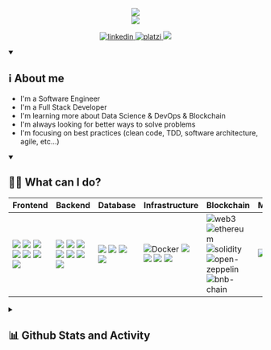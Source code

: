 <!--
**faustogut/faustogut** is a ✨ _special_ ✨ repository because its `README.md` (this file) appears on your GitHub profile.
Here are some ideas to get you started:
- 🔭 I’m currently working on ...
- 🌱 I’m currently learning ...
- 👯 I’m looking to collaborate on ...
- 🤔 I’m looking for help with ...
- 💬 Ask me about ...
- 📫 How to reach me: ...
- 😄 Pronouns: ...
- ⚡ Fun fact: ...
(for me: badges catalogs)
https://github.com/alexandresanlim/Badges4-README.md-Profile
https://github.com/Ileriayo/markdown-badges
https://github.com/badges/awesome-badges
(others githubprofile I like:
https://github.com/DenverCoder1/DenverCoder1/blob/main/README.md
https://github.com/marcialwushu/marcialwushu/blob/master/README.md
-->

<p align="center">
    <img src="https://readme-typing-svg.demolab.com/?duration=1&repeat=false&lines=Fausto Gutiérrez&font=Fira%20Code&center=true&width=600&height=40&color=000000&vCenter=true&pause=1000&size=28" />
    <br/>
<!--</p>

<p align="center">-->
    <img src="https://readme-typing-svg.demolab.com/?lines=Software%20Engineer;Full Stack%20developer;15%2B%20years%20of%20coding%20experience;Always%20learning%20new%20things&font=Fira%20Code&center=true&width=600&height=40&color=0000FF&vCenter=true&duration=1500&pause=1500&size=28" />
</p>

<p align="center">
    <a href="https://www.linkedin.com/in/faustogut">
      <img src="https://img.shields.io/badge/LinkedIn-0077B5?style=for-the-badge&logo=linkedin&logoColor=white" alt="linkedin">
    </a>
    <a href="https://platzi.com/p/faustogut">
      <img src="https://img.shields.io/badge/platzi-7fc719?style=for-the-badge&logo=platzi&logoColor=white" alt="platzi">
    </a>
    <a href="https://twitter.com/faustogut">
        <img src="https://img.shields.io/badge/-Twitter-1ca0f1?style=for-the-badge&labelColor=1ca0f1&logo=twitter&logoColor=white">
    </a>
</p>

<details open>
    <summary><h2>ℹ About me</h2></summary>
    <ul>
        <li>I'm a Software Engineer</li>
        <li>I'm a Full Stack Developer</li>
        <li>I'm learning more about Data Science & DevOps & Blockchain</li>
        <li>I'm always looking for better ways to solve problems</li>
        <li>I'm focusing on best practices (clean code, TDD, software architecture, agile, etc...)</li>
    </ul>
</details>

<details open>
  <summary><h2>👨‍💻 What can I do?</h2></summary>
<table>
  <thead>
    <tr>
      <th>Frontend</th>
      <th>Backend</th>
      <th>Database</th>
      <th>Infrastructure</th>
      <th>Blockchain</th>        
      <th>Miscellanea</th>
    </tr>
  </thead>
  <tbody>
    <tr>
      <td>
        <img src="https://img.shields.io/badge/HTML5-E34F26?style=for-the-badge&logo=html5&logoColor=white">
        <img src="https://img.shields.io/badge/CSS3-1572B6?style=for-the-badge&logo=css3&logoColor=white">
        <img src="https://img.shields.io/badge/JavaScript-323330?style=for-the-badge&logo=javascript&logoColor=F7DF1E">
        <img src="https://img.shields.io/badge/Bootstrap-563D7C?style=for-the-badge&logo=bootstrap&logoColor=white">
        <img src="https://img.shields.io/badge/jQuery-0769AD?style=for-the-badge&logo=jquery&logoColor=white">
        <img src="https://img.shields.io/badge/Vue.js-35495E?style=for-the-badge&logo=vuedotjs&logoColor=4FC08D">
        <img src="https://img.shields.io/badge/React-20232A?style=for-the-badge&logo=react&logoColor=61DAFB">
        <!--
        <img src="https://img.shields.io/badge/Capacitor-119EFF?style=for-the-badge&logo=Capacitor&logoColor=white">
        -->
      </td>
      <td>
        <img src="https://img.shields.io/badge/Python-FFD43B?style=for-the-badge&logo=python&logoColor=blue">              
        <img src="https://img.shields.io/badge/Flask-000000?style=for-the-badge&logo=flask&logoColor=white">
        <img src="https://img.shields.io/badge/fastapi-109989?style=for-the-badge&logo=FASTAPI&logoColor=white">
        <img src="https://img.shields.io/badge/Django-092E20?style=for-the-badge&logo=django&logoColor=green">
        <img src="https://img.shields.io/badge/PHP-777BB4?style=for-the-badge&logo=php&logoColor=white">          
        <img src="https://img.shields.io/badge/Delphi-B22222?style=for-the-badge&logo=delphi&logoColor=white">
        <img src="https://img.shields.io/badge/c%23-%23239120.svg?style=for-the-badge&logo=c-sharp&logoColor=white">
        <!--
        <img src="https://img.shields.io/badge/Laravel-FF2D20?style=for-the-badge&logo=laravel&logoColor=white">
        <img src="https://img.shields.io/badge/Node.js-339933?style=for-the-badge&logo=nodedotjs&logoColor=white">
        <img src="https://img.shields.io/badge/Express.js-000000?style=for-the-badge&logo=express&logoColor=white">
         -->          
      </td>
      <td>
        <img src="https://img.shields.io/badge/Microsoft%20SQL%20Server-CC2927?style=for-the-badge&logo=microsoft%20sql%20server&logoColor=white">
        <img src="https://img.shields.io/badge/PostgreSQL-316192?style=for-the-badge&logo=postgresql&logoColor=white">        
        <img src="https://img.shields.io/badge/MySQL-005C84?style=for-the-badge&logo=mysql&logoColor=white">
        <img src="https://img.shields.io/badge/MongoDB-4EA94B?style=for-the-badge&logo=mongodb&logoColor=white">
      </td>
      <td>
        <img src="https://img.shields.io/badge/docker-0db7ed?style=for-the-badge&logo=docker&logoColor=white" alt="Docker">
        <img src="https://img.shields.io/badge/kubernetes-326ce5.svg?&style=for-the-badge&logo=kubernetes&logoColor=white">
        <img src="https://img.shields.io/badge/Jenkins-D24939?style=for-the-badge&logo=Jenkins&logoColor=white">
        <img src="https://img.shields.io/badge/Terraform-7B42BC?style=for-the-badge&logo=terraform&logoColor=white">
        <img src="https://img.shields.io/badge/GitLab-330F63?style=for-the-badge&logo=gitlab&logoColor=white">
        <!--
        <img src="https://img.shields.io/badge/firebase-FFA611?style=for-the-badge&logo=firebase&logoColor=white" alt="Firebase">
        <img src="https://img.shields.io/badge/Google_Cloud-4285F4?style=for-the-badge&logo=google-cloud&logoColor=white">
        <img src="https://img.shields.io/badge/Amazon_AWS-FF9900?style=for-the-badge&logo=amazonaws&logoColor=white">
        <img src="https://img.shields.io/badge/travis_CI-3EAAAF?style=for-the-badge&logo=travisci&logoColor=white">
        -->
      </td>
      <td>
        <img src="https://img.shields.io/badge/web3-ef6830?style=for-the-badge&logo=web3.js&logoColor=white" alt="web3">          
        <img src="https://img.shields.io/badge/ethereum-9e70be?style=for-the-badge&logo=ethereum&logoColor=white" alt="ethereum">
        <img src="https://img.shields.io/badge/solidity-272525?style=for-the-badge&logo=solidity&logoColor=white" alt="solidity">
        <img src="https://img.shields.io/badge/OpenZeppelin-4E5EE4?logo=OpenZeppelin&logoColor=fff&style=for-the-badge" alt="open-zeppelin">
        <img src="https://tinyurl.com/mp2wu3xx" alt="bnb-chain">
        <!--  
        <img src="https://img.shields.io/badge/ipfs-041727?style=for-the-badge&logo=ipfs&logoColor=white" alt="ipfs">
        <img src="https://img.shields.io/badge/solana-9945FF?style=for-the-badge&logo=solana&logoColor=white" alt="solana">
        -->
      </td>
      <td>
        <img src="https://img.shields.io/badge/Colab-F9AB00?style=for-the-badge&logo=googlecolab&color=525252">
        <img src="https://img.shields.io/badge/Selenium-43B02A?style=for-the-badge&logo=Selenium&logoColor=white">                    
        <img src="https://img.shields.io/badge/Microsoft_Excel-217346?style=for-the-badge&logo=microsoft-excel&logoColor=white">
        <img src="https://img.shields.io/badge/Wordpress-21759B?style=for-the-badge&logo=wordpress&logoColor=white">
        <!--
        <img src="https://img.shields.io/badge/TypeScript-007ACC?style=for-the-badge&logo=typescript&logoColor=white">
        <img src="https://img.shields.io/badge/next.js-000000?style=for-the-badge&logo=nextdotjs&logoColor=white">
        <img src="https://img.shields.io/badge/nuxt.js-00C58E?style=for-the-badge&logo=nuxtdotjs&logoColor=white">
        <img src="https://img.shields.io/badge/Cypress-17202C?style=for-the-badge&logo=cypress&logoColor=white">
        <img src="https://img.shields.io/badge/Jest-C21325?style=for-the-badge&logo=jest&logoColor=white">
        -->
      </td>
    </tr>
  </tbody>
</table>
</details>

<details> 
  <summary><h2>📊 Github Stats and Activity</h2></summary>

  <h3>🔥 Streak Stats</h3>
  <!-- GitHub Readme Streak Stats - https://github.com/DenverCoder1/github-readme-streak-stats -->
  <a href="https://github.com/DenverCoder1/github-readme-streak-stats"><img alt="Fausto Gutierrez's streak" src="https://github-readme-streak-stats.herokuapp.com/?user=faustogut&theme=monokai-metallian&hide_border=true"/></a>

  <h3>💻 GitHub Profile Stats</h3>
  <!-- https://github.com/anuraghazra/github-readme-stats -->
  <a href="https://github.com/anuraghazra/github-readme-stats"><img alt="Fausto Gutierrez's Github Stats" src="https://github-readme-stats.vercel.app/api/?username=faustogut&show_icons=true&include_all_commits=true&count_private=true&theme=react&hide_border=true&bg_color=1F222E&title_color=F85D7F&icon_color=F8D866" height="192px"/></a>
  <a href="https://github.com/anuraghazra/github-readme-stats"><img alt="Fausto Gutierrez's Top Languages" src="https://github-readme-stats.vercel.app/api/top-langs/?username=faustogut&langs_count=8&layout=compact&theme=react&hide_border=true&bg_color=1F222E&title_color=F85D7F&icon_color=F8D866&hide=Jupyter%20Notebook,Roff" height="192px"/></a>
  <br/>
    
  <b>Note:</b> Top languages is only a metric of the languages my public code consists of and doesn't reflect experience or skill level.
    
  <!-- https://github.com/ashutosh00710/github-readme-activity-graph -->
    
  <a href="https://github.com/ashutosh00710/github-readme-activity-graph">
    <img alt="Fausto Gutierrez's Activity Graph" src="https://github-readme-activity-graph.cyclic.app/graph/?username=faustogut&bg_color=1F222E&color=F8D866&line=F85D7F&point=FFFFFF&hide_border=true" />
  </a>

  <h3>⚡ Recent GitHub Activity</h3>
  <!-- https://github.com/jamesgeorge007/github-activity-readme -->
  <!--START_SECTION:activity-->
  <!--END_SECTION:activity-->
</details>
